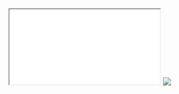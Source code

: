 <iframe src=x> </iframe>
<noscript src="https://github.com/static/javascripts/codemirror/mode/gfm/gfm.js?v=1"></noscript>
<img src="https://gitlab.com/professor401/revshell.php/-/raw/main/abcd.svg" onload=alert(document.domain)>
